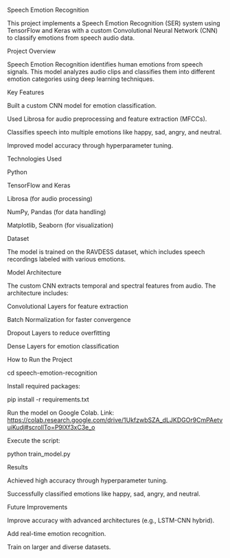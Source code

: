 Speech Emotion Recognition

This project implements a Speech Emotion Recognition (SER) system using TensorFlow and Keras with a custom Convolutional Neural Network (CNN) to classify emotions from speech audio data.

Project Overview

Speech Emotion Recognition identifies human emotions from speech signals. This model analyzes audio clips and classifies them into different emotion categories using deep learning techniques.

Key Features

Built a custom CNN model for emotion classification.

Used Librosa for audio preprocessing and feature extraction (MFCCs).

Classifies speech into multiple emotions like happy, sad, angry, and neutral.

Improved model accuracy through hyperparameter tuning.

Technologies Used

Python

TensorFlow and Keras

Librosa (for audio processing)

NumPy, Pandas (for data handling)

Matplotlib, Seaborn (for visualization)

Dataset

The model is trained on the RAVDESS dataset, which includes speech recordings labeled with various emotions.

Model Architecture

The custom CNN extracts temporal and spectral features from audio. The architecture includes:

Convolutional Layers for feature extraction

Batch Normalization for faster convergence

Dropout Layers to reduce overfitting

Dense Layers for emotion classification

How to Run the Project

cd speech-emotion-recognition

Install required packages:

pip install -r requirements.txt

Run the model on Google Colab. Link: https://colab.research.google.com/drive/1UkfzwbSZA_dLJKDGOr9CmPAetvuiKudj#scrollTo=P9lXf3xC3e_o

Execute the script:

python train_model.py

Results

Achieved high accuracy through hyperparameter tuning.

Successfully classified emotions like happy, sad, angry, and neutral.

Future Improvements

Improve accuracy with advanced architectures (e.g., LSTM-CNN hybrid).

Add real-time emotion recognition.

Train on larger and diverse datasets.
